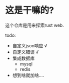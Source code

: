 # 这是干嘛的?
这个仓库是用来探索rust web.

todo:
- 自定义json响应 √
- 自定义错误 √
- 集成数据库
  - mysql
  - redis
- 想到啥就加啥....
